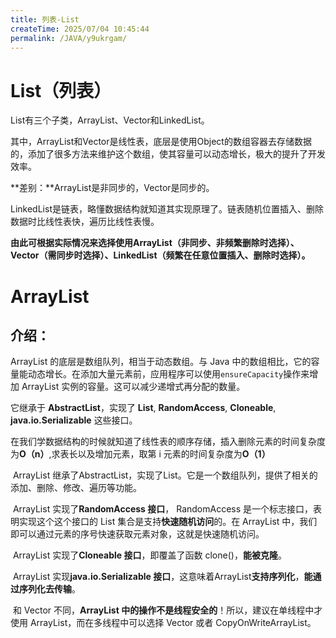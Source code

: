 ```yaml
---
title: 列表-List
createTime: 2025/07/04 10:45:44
permalink: /JAVA/y9ukrgam/
---
```

# List（列表）



List有三个子类，ArrayList、Vector和LinkedList。

其中，ArrayList和Vector是线性表，底层是使用Object的数组容器去存储数据的，添加了很多方法来维护这个数组，使其容量可以动态增长，极大的提升了开发效率。

**差别：**ArrayList是非同步的，Vector是同步的。

LinkedList是链表，略懂数据结构就知道其实现原理了。链表随机位置插入、删除数据时比线性表快，遍历比线性表慢。

**由此可根据实际情况来选择使用ArrayList（非同步、非频繁删除时选择）、Vector（需同步时选择）、LinkedList（频繁在任意位置插入、删除时选择）。**

# ArrayList

## 介绍：

ArrayList 的底层是数组队列，相当于动态数组。与 Java 中的数组相比，它的容量能动态增长。在添加大量元素前，应用程序可以使用`ensureCapacity`操作来增加 ArrayList 实例的容量。这可以减少递增式再分配的数量。

它继承于 **AbstractList**，实现了 **List**, **RandomAccess**, **Cloneable**, **java.io.Serializable** 这些接口。

在我们学数据结构的时候就知道了线性表的顺序存储，插入删除元素的时间复杂度为**O（n）**,求表长以及增加元素，取第 i 元素的时间复杂度为**O（1）**

​	ArrayList 继承了AbstractList，实现了List。它是一个数组队列，提供了相关的添加、删除、修改、遍历等功能。

​	ArrayList 实现了**RandomAccess 接口**， RandomAccess 是一个标志接口，表明实现这个这个接口的 List 集合是支持**快速随机访问**的。在 ArrayList 中，我们即可以通过元素的序号快速获取元素对象，这就是快速随机访问。

​	ArrayList 实现了**Cloneable 接口**，即覆盖了函数 clone()，**能被克隆**。

​	ArrayList 实现**java.io.Serializable 接口**，这意味着ArrayList**支持序列化**，**能通过序列化去传输**。

​	和 Vector 不同，**ArrayList 中的操作不是线程安全的**！所以，建议在单线程中才使用 ArrayList，而在多线程中可以选择 Vector 或者 CopyOnWriteArrayList。